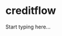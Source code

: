 # creditflow

<include from="Snippets-PortalAPI.md" element-id="snippet-header" />

Start typing here...